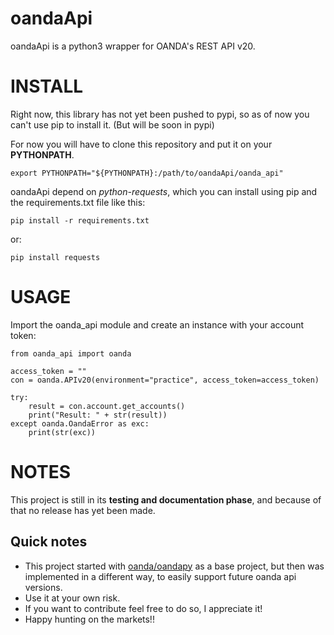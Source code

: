 oandaApi
=======

oandaApi is a python3 wrapper for OANDA's REST API v20.

INSTALL
=======

Right now, this library has not yet been pushed to pypi, so as of now you can't use pip to install it. (But will be soon in pypi)

For now you will have to clone this repository and put it on your __PYTHONPATH__.
```
export PYTHONPATH="${PYTHONPATH}:/path/to/oandaApi/oanda_api"
```

oandaApi depend on _python-requests_, which you can install using pip and the requirements.txt file like this:
```
pip install -r requirements.txt
```

or:
```
pip install requests
```

USAGE
=====

Import the oanda_api module and create an instance with your account token:
```
from oanda_api import oanda

access_token = ""
con = oanda.APIv20(environment="practice", access_token=access_token)

try:
    result = con.account.get_accounts()
    print("Result: " + str(result))
except oanda.OandaError as exc:
    print(str(exc))
```

NOTES
=====

This project is still in its __testing and documentation phase__, and because of that no release has yet been made.

Quick notes
-----------

* This project started with [oanda/oandapy](https://github.com/oanda/oandapy) as a base project, but then was implemented in a different way, to easily support future oanda api versions.
* Use it at your own risk.
* If you want to contribute feel free to do so, I appreciate it!
* Happy hunting on the markets!!

